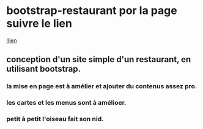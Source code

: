 # bootstrap-restaurant por la page suivre le lien  
[!lien](https://anya75.github.io/bootstrap-restaurant/.) 
## conception d'un site simple d'un restaurant, en utilisant bootstrap.
### la mise en page est  à amélier et ajouter du contenus assez pro.
### les cartes et les menus sont à amélioer.
### petit à petit l'oiseau fait son nid.
